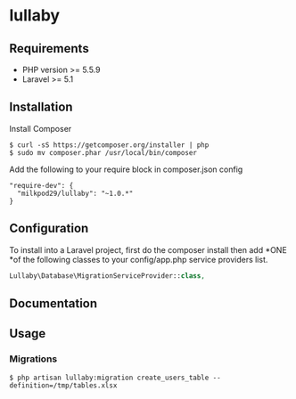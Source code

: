 # lullaby

## Requirements

* PHP version >= 5.5.9
* Laravel >= 5.1

## Installation

Install Composer

```
$ curl -sS https://getcomposer.org/installer | php
$ sudo mv composer.phar /usr/local/bin/composer
```

Add the following to your require block in composer.json config

```
"require-dev": {
  "milkpod29/lullaby": "~1.0.*"
}
```

## Configuration

To install into a Laravel project, first do the composer install then add *ONE *of the following classes to your config/app.php service providers list.

```php
Lullaby\Database\MigrationServiceProvider::class,
```

## Documentation

## Usage

### Migrations

```
$ php artisan lullaby:migration create_users_table --definition=/tmp/tables.xlsx
```

